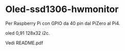 # Oled-ssd1306-hwmonitor
Per Raspberry Pi con GPIO da 40 pin dal PiZero al Pi4.

oled 0,91 128x32 i2c.

Vedi README.pdf
